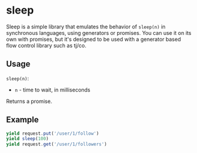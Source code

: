 # sleep

Sleep is a simple library that emulates the behavior of `sleep(n)` in synchronous languages, using generators or promises.  You can use it on its own with promises, but it's designed to be used with a generator based flow control library such as tj/co.

## Usage

`sleep(n)`:

  * `n` - time to wait, in milliseconds

Returns a promise.

## Example

```javascript
yield request.put('/user/1/follow')
yield sleep(100)
yield request.get('/user/1/followers')
```